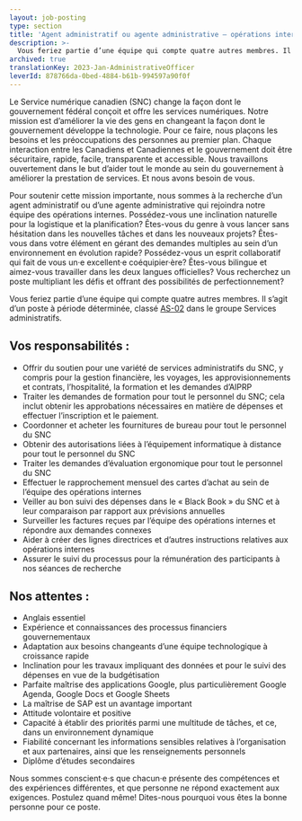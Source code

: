 ```yaml
---
layout: job-posting
type: section
title: 'Agent administratif ou agente administrative — opérations internes'
description: >-
  Vous feriez partie d’une équipe qui compte quatre autres membres. Il s’agit d’un poste à période déterminée, classé AS-02 dans le groupe Services administratifs.
archived: true
translationKey: 2023-Jan-AdministrativeOfficer
leverId: 878766da-0bed-4884-b61b-994597a90f0f
---
```


Le Service numérique canadien (SNC) change la façon dont le gouvernement fédéral conçoit et offre les services numériques. Notre mission est d’améliorer la vie des gens en changeant la façon dont le gouvernement développe la technologie. Pour ce faire, nous plaçons les besoins et les préoccupations des personnes au premier plan. Chaque interaction entre les Canadiens et Canadiennes et le gouvernement doit être sécuritaire, rapide, facile, transparente et accessible. Nous travaillons ouvertement dans le but d’aider tout le monde au sein du gouvernement à améliorer la prestation de services. Et nous avons besoin de vous.

Pour soutenir cette mission importante, nous sommes à la recherche d’un agent administratif ou d’une agente administrative qui rejoindra notre équipe des opérations internes. Possédez-vous une inclination naturelle pour la logistique et la planification? Êtes-vous du genre à vous lancer sans hésitation dans les nouvelles tâches et dans les nouveaux projets? Êtes-vous dans votre élément en gérant des demandes multiples au sein d’un environnement en évolution rapide? Possédez-vous un esprit collaboratif qui fait de vous un·e excellent·e coéquipier·ère? Êtes-vous bilingue et aimez-vous travailler dans les deux langues officielles? Vous recherchez un poste multipliant les défis et offrant des possibilités de perfectionnement? 

Vous feriez partie d’une équipe qui compte quatre autres membres. Il s’agit d’un poste à période déterminée, classé [AS-02](https://www.tbs-sct.canada.ca/agreements-conventions/view-visualiser-fra.aspx?id=15) dans le groupe Services administratifs.

## Vos responsabilités :
- Offrir du soutien pour une variété de services administratifs du SNC, y compris pour la gestion financière, les voyages, les approvisionnements et contrats, l’hospitalité, la formation et les demandes d’AIPRP
- Traiter les demandes de formation pour tout le personnel du SNC; cela inclut obtenir les approbations nécessaires en matière de dépenses et effectuer l’inscription et le paiement. 
- Coordonner et acheter les fournitures de bureau pour tout le personnel du SNC
- Obtenir des autorisations liées à l’équipement informatique à distance pour tout le personnel du SNC
- Traiter les demandes d’évaluation ergonomique pour tout le personnel du SNC
- Effectuer le rapprochement mensuel des cartes d’achat au sein de l’équipe des opérations internes
- Veiller au bon suivi des dépenses dans le « Black Book » du SNC et à leur comparaison par rapport aux prévisions annuelles 
- Surveiller les factures reçues par l’équipe des opérations internes et répondre aux demandes connexes
- Aider à créer des lignes directrices et d’autres instructions relatives aux opérations internes
- Assurer le suivi du processus pour la rémunération des participants à nos séances de recherche

## Nos attentes :
- Anglais essentiel
- Expérience et connaissances des processus financiers gouvernementaux
- Adaptation aux besoins changeants d’une équipe technologique à croissance rapide
- Inclination pour les travaux impliquant des données et pour le suivi des dépenses en vue de la budgétisation 
- Parfaite maîtrise des applications Google, plus particulièrement Google Agenda, Google Docs et Google Sheets
- La maîtrise de SAP est un avantage important
- Attitude volontaire et positive
- Capacité à établir des priorités parmi une multitude de tâches, et ce, dans un environnement dynamique
- Fiabilité concernant les informations sensibles relatives à l’organisation et aux partenaires, ainsi que les renseignements personnels
- Diplôme d’études secondaires

Nous sommes conscient·e·s que chacun·e présente des compétences et des expériences différentes, et que personne ne répond exactement aux exigences. Postulez quand même! Dites-nous pourquoi vous êtes la bonne personne pour ce poste.

